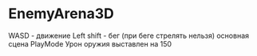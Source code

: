 # EnemyArena3D
WASD - движение
Left shift - бег (при беге стрелять нельзя)
основная сцена PlayMode
Урон оружия выставлен на 150
